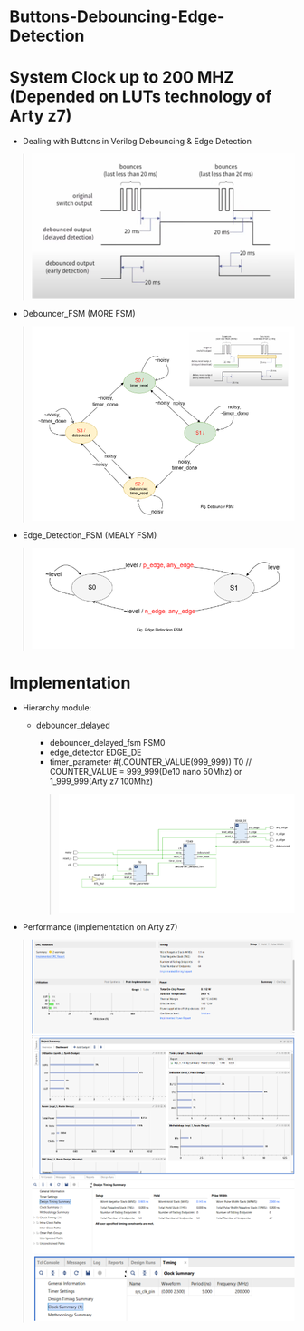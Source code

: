 # Buttons-Debouncing-Edge-Detection
# System Clock up to 200 MHZ (Depended on LUTs technology of Arty z7)
* Dealing with Buttons in Verilog Debouncing &amp; Edge Detection

> ![alt text](Image/Dealing%20with%20Buttons.png)


* Debouncer_FSM (MORE FSM)

> ![alt text](Image/debouncer_fsm.png)


* Edge_Detection_FSM (MEALY FSM)

> ![alt text](Image/Edge_Detection_FSM.png)

# Implementation

* Hierarchy module:
    * debouncer_delayed
        * debouncer_delayed_fsm FSM0
        * edge_detector EDGE_DE
        * timer_parameter #(.COUNTER_VALUE(999_999)) T0 // COUNTER_VALUE = 999_999(De10 nano 50Mhz) or 1_999_999(Arty z7 100Mhz)

        > ![alt text](Image/RTL_ANALYSIS.png)

* Performance (implementation on Arty z7)
> ![alt text](Image/performance1.png)
> ![alt text](Image/performance2.png)
> ![alt text](Image/performance3.png)
> ![alt text](Image/performance4.png)